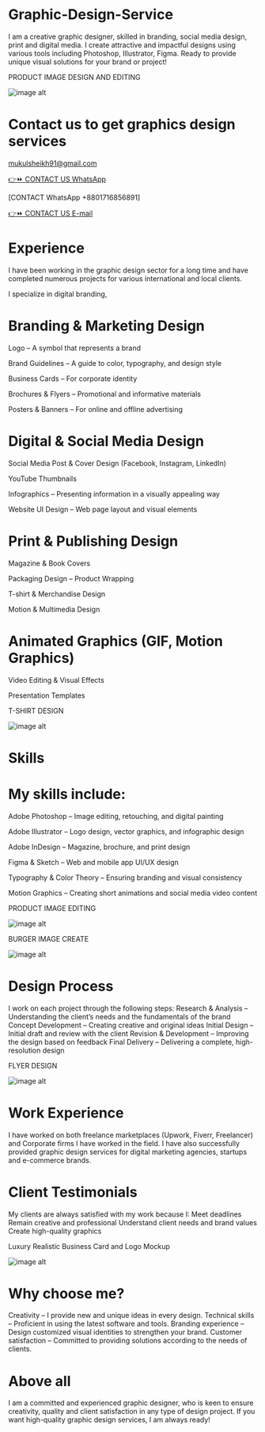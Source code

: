 # Graphic-Design-Service

I am a creative graphic designer, skilled in branding, social media design, print and digital media. 
I create attractive and impactful designs using various tools including Photoshop, Illustrator, Figma. 
Ready to provide unique visual solutions for your brand or project!

PRODUCT IMAGE DESIGN AND EDITING

![image alt](https://github.com/afrinjahan80/Graphic-Design-Service/blob/4674217cbc320320ecb4e6167cc7061a160c8b29/ama%207.jpg)


# Contact us to get graphics design services

mukulsheikh91@gmail.com

[👉⏩ CONTACT US WhatsApp](https://wa.me/qr/6BKWBHXSDW6GP1)

[CONTACT WhatsApp +8801716856891]

[👉⏩ CONTACT US E-mail](mukulsheikh91@gmail.com)

# Experience
I have been working in the graphic design sector for a long time and have completed numerous projects for various international and local clients.

I specialize in digital branding,

# Branding & Marketing Design

Logo – A symbol that represents a brand

Brand Guidelines – A guide to color, typography, and design style

Business Cards – For corporate identity

Brochures & Flyers – Promotional and informative materials

Posters & Banners – For online and offline advertising

# Digital & Social Media Design
Social Media Post & Cover Design (Facebook, Instagram, LinkedIn)

YouTube Thumbnails

Infographics – Presenting information in a visually appealing way

Website UI Design – Web page layout and visual elements

# Print & Publishing Design
Magazine & Book Covers

Packaging Design – Product Wrapping

T-shirt & Merchandise Design

Motion & Multimedia Design

# Animated Graphics (GIF, Motion Graphics)

Video Editing & Visual Effects

Presentation Templates


T-SHIRT DESIGN
 
![image alt](https://github.com/afrinjahan80/Graphic-Design-Service/blob/1770a0b6086a586491699bc251f98c8685956bab/T-shirt.jpg)


# Skills

# My skills include:
Adobe Photoshop – Image editing, retouching, and digital painting

Adobe Illustrator – Logo design, vector graphics, and infographic design

Adobe InDesign – Magazine, brochure, and print design

Figma & Sketch – Web and mobile app UI/UX design

Typography & Color Theory – Ensuring branding and visual consistency

Motion Graphics – Creating short animations and social media video content


PRODUCT IMAGE EDITING

![image alt](https://github.com/afrinjahan80/Graphic-Design-Service/blob/d1ba875fcdb7e92ddde279ab0cf987336fa93b79/WhatsApp%20Image%202025-02-16%20at%2000.24.23_d964f4df.jpg)


BURGER IMAGE CREATE

![image alt](https://github.com/afrinjahan80/Graphic-Design-Service/blob/62f12e9e98c193bed8abaf62fab6d5c9b28efca7/Burger.jpg)


# Design Process
I work on each project through the following steps:
Research & Analysis – Understanding the client’s needs and the fundamentals of the brand
Concept Development – ​​Creating creative and original ideas
Initial Design – Initial draft and review with the client
Revision & Development – ​​Improving the design based on feedback
Final Delivery – Delivering a complete, high-resolution design

FLYER DESIGN

![image alt](https://github.com/afrinjahan80/Graphic-Design-Service/blob/f98b2c8b4dcfe1b927bb8d2178953c79a2b42fa5/flyer-design-7.jpg)

# Work Experience
I have worked on both freelance marketplaces (Upwork, Fiverr, Freelancer) and Corporate firms I have worked in the field. 
I have also successfully provided graphic design services for digital marketing agencies, startups and e-commerce brands.

# Client Testimonials
My clients are always satisfied with my work because I:
Meet deadlines
Remain creative and professional
Understand client needs and brand values
Create high-quality graphics

Luxury Realistic Business Card and Logo Mockup

![image alt](https://github.com/afrinjahan80/Graphic-Design-Service/blob/6c72d1af7c2f105ee747f192e78427365fec5984/Luxury_realistic_business_card_logo_mockup_top_view.jpg)

# Why choose me?
Creativity – I provide new and unique ideas in every design.
Technical skills – Proficient in using the latest software and tools.
Branding experience – Design customized visual identities to strengthen your brand.
Customer satisfaction – Committed to providing solutions according to the needs of clients.

# Above all
I am a committed and experienced graphic designer, who is keen to ensure creativity, quality and client satisfaction in any type of design project. 
If you want high-quality graphic design services, I am always ready!
